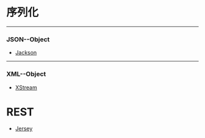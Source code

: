 # 序列化  
---  
### JSON--Object 
* [Jackson](https://github.com/FasterXML/jackson-databind)

--- 
### XML--Object  
* [XStream](https://github.com/x-stream/xstream)

# REST 
* [Jersey](https://github.com/jersey)  
